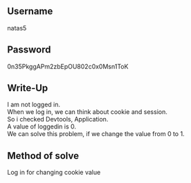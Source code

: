 ## Username
natas5

## Password
0n35PkggAPm2zbEpOU802c0x0Msn1ToK

## Write-Up
I am not logged in.  
When we log in, we can think about cookie and session.  
So i checked Devtools, Application.  
A value of loggedin is 0.  
We can solve this problem, if we change the value from 0 to 1.  

## Method of solve
Log in for changing cookie value

